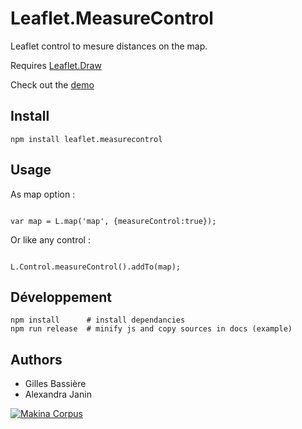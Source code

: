 Leaflet.MeasureControl
======================

Leaflet control to mesure distances on the map.

Requires [Leaflet.Draw](https://github.com/leaflet/Leaflet.Draw#readme)

Check out the [demo](http://makinacorpus.github.io/Leaflet.MeasureControl/)

Install
-----

```
npm install leaflet.measurecontrol
```


Usage
-----

As map option :

```

var map = L.map('map', {measureControl:true});

```

Or like any control :


```

L.Control.measureControl().addTo(map);

```


Développement
-----

```
npm install      # install dependancies
npm run release  # minify js and copy sources in docs (example) 
```


Authors
-------

* Gilles Bassière
* Alexandra Janin

[![Makina Corpus](http://depot.makina-corpus.org/public/logo.gif)](http://makinacorpus.com)
